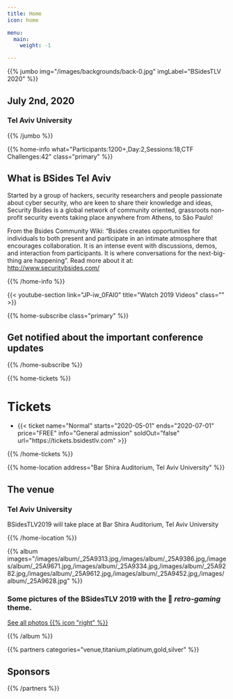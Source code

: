 ```yaml
---
title: Home
icon: home

menu:
  main:
    weight: -1

---
```



{{% jumbo img="/images/backgrounds/back-0.jpg" imgLabel="BSidesTLV 2020" %}}

## July 2nd, 2020
### Tel Aviv University

{{% /jumbo %}}


{{% home-info what="Participants:1200+,Day:2,Sessions:18,CTF Challenges:42" class="primary" %}}
## What is BSides Tel Aviv

Started by a group of hackers, security researchers and people passionate about cyber security, who are keen to share their knowledge and ideas, Security Bsides is a global network of community oriented, grassroots non-profit security events taking place anywhere from Athens, to São Paulo!

From the Bsides Community Wiki:  “Bsides creates opportunities for individuals to both present and participate in an intimate atmosphere that encourages collaboration. It is an intense event with discussions, demos, and interaction from participants. It is where conversations for the next-big-thing are happening”.  Read more about it at: http://www.securitybsides.com/

{{% /home-info %}}


{{< youtube-section link="JP-iw_0FAI0" title="Watch 2019 Videos" class="" >}}

<!-- ... -->


<!-- ..

{{% home-speakers %}}
## Featured Speakers
{{< button-link label="Submit a presentation"
                url="https://conference-hall.io/public/event/HJRThubF4uYPkb7jSUxi"
                icon="cfp" >}}


{{< button-link label="See all speakers"
                url="./speakers"
                icon="right" >}}

{{% /home-speakers %}}
-->

<!-- ... -->

{{% home-subscribe  class="primary" %}}

## Get notified about the important conference updates

{{% /home-subscribe %}}

<!-- ... -->

<!-- .. -->
{{% home-tickets %}}
# Tickets

<!-- <a class="btn primary" href="https://tickets.bsidestlv.com" target="_blank"><svg class="icon icon-cfp"><use xlink:href="#ticket"></use></svg>Ticketing</a> -->

<ul>
<li>{{< ticket name="Normal"
           starts="2020-05-01"
           ends="2020-07-01"
           price="FREE"
           info="General admission"
           soldOut="false"
           url="https://tickets.bsidestlv.com" >}}</li>
</ul>

{{% /home-tickets %}}

<!-- ... -->

{{% home-location address="Bar Shira Auditorium, Tel Aviv University" %}}

## The venue

### Tel Aviv University

BSidesTLV2019 will take place at Bar Shira Auditorium, Tel Aviv University

{{% /home-location %}}

<!-- ... -->

{{% album images="/images/album/_25A9313.jpg,/images/album/_25A9386.jpg,/images/album/_25A9671.jpg,/images/album/_25A9334.jpg,/images/album/_25A9282.jpg,/images/album/_25A9612.jpg,/images/album/_25A9452.jpg,/images/album/_25A9628.jpg" %}}

### Some pictures of the **BSidesTLV 2019** with the 👾 _retro-gaming_ theme.

<a class="btn primary" target="_blank" rel="noopener" href="https://photos.app.goo.gl/nJYFVReFUk9mnXbv9">
    See all photos
    {{% icon "right" %}}
</a>

{{% /album  %}}

<!-- ... -->

{{% partners categories="venue,titanium,platinum,gold,silver" %}}
## Sponsors
{{% /partners %}}
